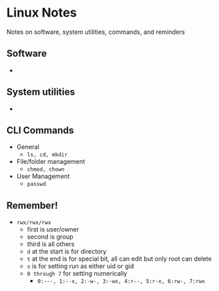 # Linux Notes

Notes on software, system utilities, commands, and reminders

## Software

-

## System utilities

-

## CLI Commands

- General
  - `ls, cd, mkdir`
- File/folder management
  - `chmod, chown`
- User Management
  - `passwd`

## Remember!

- `rwx/rwx/rwx`
  - first is user/owner
  - second is group
  - third is all others
  - `d` at the start is for directory
  - `t` at the end is for special bit, all can edit but only root can delete
  - `s` is for setting run as either uid or gid
  - `0 through 7` for setting numerically
    - `0:---, 1:--x, 2:-w-, 3:-wx, 4:r--, 5:r-x, 6:rw-, 7:rwx`

